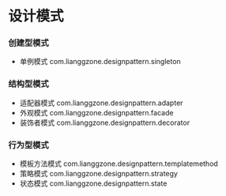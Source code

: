 # 设计模式

### 创建型模式 

- 单例模式 		com.lianggzone.designpattern.singleton

### 结构型模式

- 适配器模式	com.lianggzone.designpattern.adapter
- 外观模式		com.lianggzone.designpattern.facade
- 装饰者模式	com.lianggzone.designpattern.decorator

### 行为型模式

- 模板方法模式	com.lianggzone.designpattern.templatemethod
- 策略模式		com.lianggzone.designpattern.strategy
- 状态模式		com.lianggzone.designpattern.state
